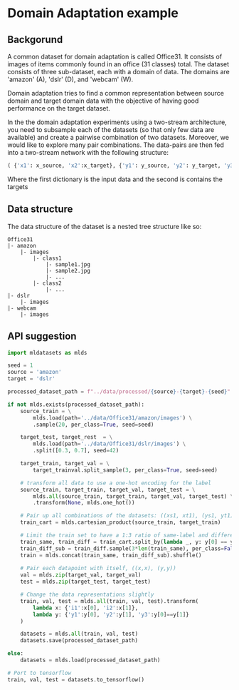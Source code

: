 # Domain Adaptation example

## Backgorund

A common dataset for domain adaptation is called Office31.
It consists of images of items commonly found in an office (31 classes) total.
The dataset consists of three sub-dataset, each with a domain of data. The domains are 'amazon' (A), 'dslr' (D), and 'webcam' (W).

Domain adaptation tries to find a common representation between source domain and target domain data with the objective of having good performance on the target dataset.

In the the domain adaptation experiments using a two-stream architecture, you need to subsample each of the datasets (so that only few data are available) and create a pairwise combination of two datasets. 
Moreover, we would like to explore many pair combinations.
The data-pairs are then fed into a two-stream network with the following structure: 
```python
( {'x1': x_source, 'x2':x_target}, {'y1': y_source, 'y2': y_target, 'y3':labels_equal_flag} )
```
Where the first dictionary is the input data and the second is contains the targets

## Data structure
The data structure of the dataset is a nested tree structure like so:

```
Office31
|- amazon
    |- images
        |- class1
            |- sample1.jpg
            |- sample2.jpg
            |- ...
        |- class2
            |- ...
|- dslr
    |- images
|- webcam
    |- images
```

## API suggestion
```python
import mldatasets as mlds

seed = 1
source = 'amazon'
target = 'dslr'

processed_dataset_path = f"../data/processed/{source}-{target}-{seed}"

if not mlds.exists(processed_dataset_path):
    source_train = \
        mlds.load(path='../data/Office31/amazon/images') \
        .sample(20, per_class=True, seed=seed)

    target_test, target_rest  = \
        mlds.load(path='../data/Office31/dslr/images') \
        .split([0.3, 0.7], seed=42)

    target_train, target_val = \
        target_trainval.split_sample(3, per_class=True, seed=seed)

    # transform all data to use a one-hot encoding for the label
    source_train, target_train, target_val, target_test = \
        mlds.all(source_train, target_train, target_val, target_test) \
        .transform(None, mlds.one_hot()) 

    # Pair up all combinations of the datasets: ((xs1, xt1), (ys1, yt1)), ((xs1, xt2), (ys1, yt2)), ...
    train_cart = mlds.cartesian_product(source_train, target_train)

    # Limit the train set to have a 1:3 ratio of same-label and different-label pairs
    train_same, train_diff = train_cart.split_by(lambda _, y: y[0] == y[1])
    train_diff_sub = train_diff.sample(3*len(train_same), per_class=False, seed=seed)
    train = mlds.concat(train_same, train_diff_sub).shuffle()
    
    # Pair each datapoint with itself, ((x,x), (y,y))  
    val = mlds.zip(target_val, target_val)
    test = mlds.zip(target_test, target_test)

    # Change the data representations slightly
    train, val, test = mlds.all(train, val, test).transform(
        lambda x: {'i1':x[0], 'i2':x[1]},
        lambda y: {'y1':y[0], 'y2':y[1], 'y3':y[0]==y[1]} 
    )

    datasets = mlds.all(train, val, test)
    datasets.save(processed_dataset_path)

else:
    datasets = mlds.load(processed_dataset_path)

# Port to tensorflow
train, val, test = datasets.to_tensorflow()

```